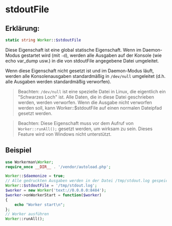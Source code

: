 # stdoutFile
## Erklärung:
```php
static string Worker::$stdoutFile
```

Diese Eigenschaft ist eine global statische Eigenschaft. Wenn im Daemon-Modus gestartet wird (mit ```-d```), werden alle Ausgaben auf der Konsole (wie echo var_dump usw.) in die von stdoutFile angegebene Datei umgeleitet.

Wenn diese Eigenschaft nicht gesetzt ist und im Daemon-Modus läuft, werden alle Konsolenausgaben standardmäßig in `/dev/null` umgeleitet (d.h. alle Ausgaben werden standardmäßig verworfen).

> Beachten: `/dev/null` ist eine spezielle Datei in Linux, die eigentlich ein "Schwarzes Loch" ist. Alle Daten, die in diese Datei geschrieben werden, werden verworfen. Wenn die Ausgabe nicht verworfen werden soll, kann Worker::$stdoutFile auf einen normalen Dateipfad gesetzt werden.

> Beachten: Diese Eigenschaft muss vor dem Aufruf von ```Worker::runAll();``` gesetzt werden, um wirksam zu sein. Dieses Feature wird von Windows nicht unterstützt.

## Beispiel

```php
use Workerman\Worker;
require_once __DIR__ . '/vendor/autoload.php';

Worker::$daemonize = true;
// Alle gedruckten Ausgaben werden in der Datei /tmp/stdout.log gespeichert
Worker::$stdoutFile = '/tmp/stdout.log';
$worker = new Worker('text://0.0.0.0:8484');
$worker->onWorkerStart = function($worker)
{
    echo "Worker start\n";
};
// Worker ausführen
Worker::runAll();
```
